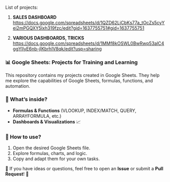 List of projects:
1. **SALES DASHBOARD**
https://docs.google.com/spreadsheets/d/1QZD62LjCbKs77a_tOcZs5cyYei2mPGQXY5lxh319fzc/edit?gid=1637755751#gid=1637755751

2. **VARIOUS DASHBOARDS, TRICKS**
https://docs.google.com/spreadsheets/d/1MMf8kOSWL0BwRwp53alC4ggYIlyE6nb-jIKbrhIV8qk/edit?usp=sharing


### 📊 Google Sheets: Projects for Training and Learning

This repository contains my projects created in Google Sheets. They help me explore the capabilities of Google Sheets, formulas, functions, and automation.

### 🔹 What’s inside?
- **Formulas & Functions** (VLOOKUP, INDEX/MATCH, QUERY, ARRAYFORMULA, etc.)
- **Dashboards & Visualizations** 📈

### 📌 How to use?
1. Open the desired Google Sheets file.
2. Explore formulas, charts, and logic.
3. Copy and adapt them for your own tasks.

📌 If you have ideas or questions, feel free to open an **Issue** or submit a **Pull Request**! 🚀
